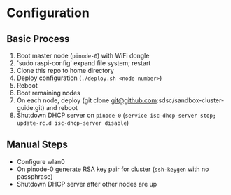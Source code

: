 Configuration
=============

Basic Process
-------------

 1. Boot master node (`pinode-0`) with WiFi dongle
 2. 'sudo raspi-config' expand file system; restart
 3. Clone this repo to home directory
 4. Deploy configuration (`./deploy.sh <node number>`)
 5. Reboot
 6. Boot remaining nodes
 7. On each node, deploy (git clone git@github.com:sdsc/sandbox-cluster-guide.git) and reboot
 8. Shutdown DHCP server on `pinode-0` (`service isc-dhcp-server stop; update-rc.d isc-dhcp-server disable`)

Manual Steps
------------

 * Configure wlan0
 * On pinode-0 generate RSA key pair for cluster (`ssh-keygen` with no passphrase)
 * Shutdown DHCP server after other nodes are up
